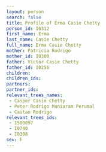 ```yaml
---
layout: person
search: false
title: Profile of Erma Casie Chetty
person_id: I0312
first_name: Erma
last_name: Casie Chetty
full_name: Erma Casie Chetty
mother: Patricia Rodrigo
mother_id: I0300
father: Victor Casie Chetty
father_id: I0256
children:
children_ids:
partners:
partner_ids:
relevant_trees_names:
 - Casper Casie Chetty
 - Peter Rodrigo Muniaram Perumal
 - Caitan Rodrigo
relevant_trees_ids:
 - I500097
 - I0740
 - I0308
sex: F
---
```


